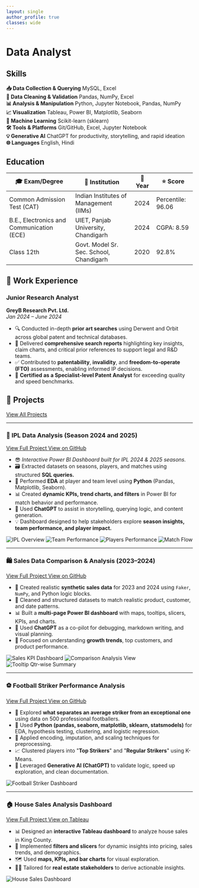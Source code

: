 ```yaml
---
layout: single
author_profile: true
classes: wide
---
```


<h1>Data Analyst</h1>

## Skills

<div class="skills-grid">

  <div class="skill-card center-text">
    <strong>📥 Data Collection & Querying</strong>
    MySQL, Excel
  </div>

  <div class="skill-card center-text">
    <strong>🧹 Data Cleaning & Validation</strong>
    Pandas, NumPy, Excel
  </div>

  <div class="skill-card center-text">
    <strong>📊 Analysis & Manipulation</strong>
    Python, Jupyter Notebook, Pandas, NumPy
  </div>

  <div class="skill-card center-text">
    <strong>📈 Visualization</strong>
    Tableau, Power BI, Matplotlib, Seaborn
  </div>

  <div class="skill-card center-text">
    <strong>🤖 Machine Learning</strong>
    Scikit-learn (sklearn)
  </div>

  <div class="skill-card center-text">
    <strong>🛠️ Tools & Platforms</strong>
    Git/GitHub, Excel, Jupyter Notebook
  </div>

  <div class="skill-card center-text">
    <strong>💡 Generative AI</strong>
    ChatGPT for productivity, storytelling, and rapid ideation
  </div>

  <div class="skill-card center-text">
    <strong>🌐 Languages</strong>
    English, Hindi
  </div>

</div>

## Education

<div class="edu-table-container">
  <table class="edu-table">
    <thead>
      <tr>
        <th>🎓 Exam/Degree</th>
        <th>🏫 Institution</th>
        <th>📅 Year</th>
        <th>⭐ Score</th>
      </tr>
    </thead>
    <tbody>
      <tr>
        <td>Common Admission Test (CAT)</td>
        <td>Indian Institutes of Management (IIMs)</td>
        <td>2024</td>
        <td>Percentile: 96.06</td>
      </tr>
      <tr>
        <td>B.E., Electronics and Communication (ECE)</td>
        <td>UIET, Panjab University, Chandigarh</td>
        <td>2024</td>
        <td>CGPA: 8.59</td>
      </tr>
      <tr>
        <td>Class 12th</td>
        <td>Govt. Model Sr. Sec. School, Chandigarh</td>
        <td>2020</td>
        <td>92.8%</td>
      </tr>
    </tbody>
  </table>
</div>

## 🔧 Work Experience

### **Junior Research Analyst**

**GreyB Research Pvt. Ltd.**  
_Jan 2024 – June 2024_

- 🔍 Conducted in-depth **prior art searches** using Derwent and Orbit across global patent and technical databases.
- 📝 Delivered **comprehensive search reports** highlighting key insights, claim charts, and critical prior references to support legal and R&D teams.
- ✅ Contributed to **patentability**, **invalidity**, and **freedom-to-operate (FTO)** assessments, enabling informed IP decisions.
- 🏅 **Certified as a Specialist-level Patent Analyst** for exceeding quality and speed benchmarks.

## 🚀 Projects

<div class="links-grid">
  <a href="/projects/" class="link-card">
    <i class="fa-solid fa-folder-tree"></i> View All Projects
  </a>
</div>

---

### 🏏 IPL Data Analysis (Season 2024 and 2025)

<div class="links-grid">
  <a href="/projects/ipl-analysis/" class="link-card">
    <i class="fa-solid fa-arrow-right"></i> View Full Project
  </a>
  <a href="https://github.com/Chiragsuri/IPL_Analysis" target="_blank" class="link-card">
    <i class="fa-brands fa-github"></i> View on GitHub
  </a>
</div>

- 😎 _Interactive Power BI Dashboard built for IPL 2024 & 2025 seasons._
- 🗃️ Extracted datasets on seasons, players, and matches using structured **SQL queries.**
- 🧪 Performed **EDA** at player and team level using **Python** (Pandas, Matplotlib, Seaborn).
- 📊 Created **dynamic KPIs, trend charts, and filters** in Power BI for match behavior and performance.
- 🧠 Used **ChatGPT** to assist in storytelling, querying logic, and content generation.
- 💡 Dashboard designed to help stakeholders explore **season insights, team performance, and player impact.**

<div class="project-image-wrapper auto-slider">
  <div class="slider-track auto-slider-track">
    <img src="/docs/assets/IPLP1.png" alt="IPL Overview">
    <img src="/docs/assets/IPLP2.png" alt="Team Performance">
    <img src="/docs/assets/IPLP3.png" alt="Players Performance">
    <img src="/docs/assets/IPLP4.png" alt="Match Flow">
  </div>
</div>

---

### 🛍️ Sales Data Comparison & Analysis (2023–2024)

<div class="links-grid">
  <a href="/projects/sales-data-analysis/" class="link-card">
    <i class="fa-solid fa-arrow-right"></i> View Full Project
  </a>
  <a href="https://github.com/Chiragsuri/Sales-Data-Analysis" target="_blank" class="link-card">
    <i class="fa-brands fa-github"></i> View on GitHub
  </a>
</div>

- 🐍 Created realistic **synthetic sales data** for 2023 and 2024 using `Faker`, `NumPy`, and Python logic blocks.
- 🧹 Cleaned and structured datasets to match realistic product, customer, and date patterns.
- 📊 Built a **multi-page Power BI dashboard** with maps, tooltips, slicers, KPIs, and charts.
- 🤖 Used **ChatGPT** as a co-pilot for debugging, markdown writing, and visual planning.
- 🔁 Focused on understanding **growth trends**, top customers, and product performance.

<div class="project-image-wrapper auto-slider">
  <div class="slider-track auto-slider-track">
    <img src="/docs/assets/SalesDataKPI.png" alt="Sales KPI Dashboard">
    <img src="/docs/assets/SalesDataComparison.png" alt="Comparison Analysis View">
    <img src="/docs/assets/SalesDataToolTip.png" alt="Tooltip Qtr-wise Summary">
  </div>
</div>

---

### ⚽ Football Striker Performance Analysis

<div class="links-grid">
  <a href="/projects/football-striker/" class="link-card">
    <i class="fa-solid fa-arrow-right"></i> View Full Project
  </a>
  <a href="https://github.com/Chiragsuri/Football-Striker-Performance" target="_blank" class="link-card">
    <i class="fa-brands fa-github"></i> View on GitHub
  </a>
</div>

- 🧠 Explored **what separates an average striker from an exceptional one** using data on 500 professional footballers.
- 🧪 Used **Python (pandas, seaborn, matplotlib, sklearn, statsmodels)** for EDA, hypothesis testing, clustering, and logistic regression.
- 🧹 Applied encoding, imputation, and scaling techniques for preprocessing.
- 📈 Clustered players into "**Top Strikers**" and "**Regular Strikers**" using K-Means.
- 🤖 Leveraged **Generative AI (ChatGPT)** to validate logic, speed up exploration, and clean documentation.

<img src="/docs/assets/FootballStriker.png" alt="Football Striker Dashboard" class="homepage-img">

---

### 🏠 House Sales Analysis Dashboard

<div class="links-grid">
  <a href="/projects/house-sales-analysis/" class="link-card">
    <i class="fa-solid fa-arrow-right"></i> View Full Project
  </a>
  <a href="https://public.tableau.com/app/profile/chirag.suri/viz/KingCountyHouseSales_16953115471270/KingCountyHouseSales" target="_blank" class="link-card">
    <i class="fa-brands fa-tableau"></i> View on Tableau
  </a>
</div>

- 📊 Designed an **interactive Tableau dashboard** to analyze house sales in King County.
- 🎯 Implemented **filters and slicers** for dynamic insights into pricing, sales trends, and demographics.
- 🗺️ Used **maps, KPIs, and bar charts** for visual exploration.
- 🧑‍💼 Tailored for **real estate stakeholders** to derive actionable insights.

<img src="/docs/assets/HouseSales.png" alt="House Sales Dashboard" class="homepage-img">
